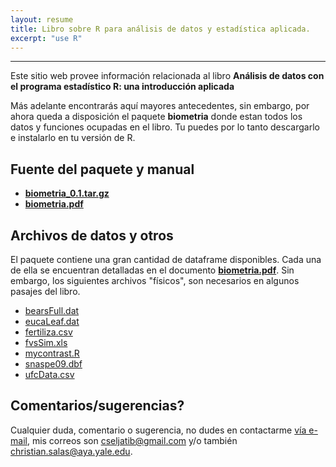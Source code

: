 ```yaml
---
layout: resume
title: Libro sobre R para análisis de datos y estadística aplicada.
excerpt: "use R"
---
```


---
Este sitio web provee información relacionada al libro **Análisis de datos con el programa estadístico R: una introducción aplicada**

Más adelante encontrarás aquí mayores antecedentes, sin embargo, por ahora queda a disposición el paquete **biometria** donde estan todos los datos y funciones ocupadas en el libro. Tu puedes por lo tanto descargarlo e instalarlo en tu versión de R.

## Fuente del paquete y manual
+ [**biometria_0.1.tar.gz**](/useR/biometria_0.1.tar.gz)
+ [**biometria.pdf**](/useR/biometria.pdf)



## Archivos de datos y otros
El paquete contiene una gran cantidad de dataframe disponibles. Cada una de ella se encuentran detalladas en el documento [**biometria.pdf**](/useR/biometria.pdf). Sin embargo, los siguientes archivos "físicos", son necesarios en algunos pasajes del libro.

+ [bearsFull.dat](/useR/bearsFull.dat)
+ [eucaLeaf.dat](/useR/eucaLeaf.dat)
+ [fertiliza.csv](/useR/fertiliza.csv)
+ [fvsSim.xls](/useR/fvsSim.xls)
+ [mycontrast.R](/useR/mycontrast.R)
+ [snaspe09.dbf](/useR/sanaspe09.dbf)
+ [ufcData.csv](/useR/ufcData.csv)

## Comentarios/sugerencias?
Cualquier duda, comentario o sugerencia, no dudes en contactarme [vía e-mail](mailto:cseljatib@gmail.com), mis correos son cseljatib@gmail.com y/o también christian.salas@aya.yale.edu.

<!-- ### Footer
A book on the core graphics facilities of the R language and environment for statistical computing and graphics (Chapman & Hall/CRC, August 2005).
A link to the publisher's web page for the book.
A list of Errata.
PDF version of the preface, table of contents, and Chapters 1, 4, and 5.
R code for figures:
Last updated: August 2020 -->
